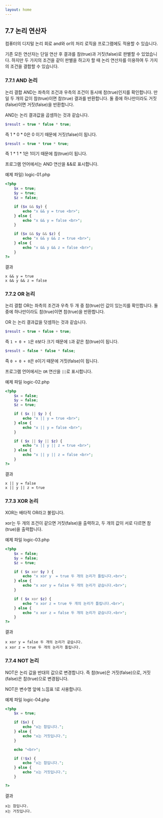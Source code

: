 ```yaml
---
layout: home
---
```

## 7.7 논리 연산자
컴퓨터의 디지털 논리 회로 and와 or의 처리 로직을 프로그램에도 적용할 수 있습니다.  

기존 모든 연산자는 단일 연산 후 결과를 참(true)과 거짓(false)로 판별할 수 있었습니다. 하지만 두 가지의 조건을 같이 판별을 하고자 할 때 논리 연산자를 이용하여 두 가지의 조건을 결합할 수 있습니다.  


### 7.7.1 AND 논리
논리 결합 AND는 좌측의 조건과 우측의 조건이 동시에 참(true)인지를 확인합니다. 만일 두 개의 값이 참(true)이면 참(true) 결과를 반환합니다. 둘 중에 하나만이라도 거짓(false)이면 거짓(false)을 반환합니다.  

AND는 논리 결과값을 곱셈하는 것과 같습니다.  

```php
$result = true * false * true;
```

즉 1 * 0 * 0은 0 이기 때문에 거짓(false)이 됩니다.  

```php
$result = true * true * true;
```

즉 1 * 1 * 1은 1이기 때문에 참(true)이 됩니다.  

프로그램 언어에서는 AND 연산을 &&로 표시합니다.  

예제 파일) logic-01.php
```php
<?php
	$x = true;
	$y = true;
	$z = false;

	if ($x && $y) {
		echo "x && y = true <br>";
	} else {
		echo "x && y = false <br>";
	}

	if ($x && $y && $z) {
		echo "x && y && z = true <br>";
	} else {
		echo "x && y && z = false <br>";
	}
?>
```

결과
```
x && y = true
x && y && z = false 
```

### 7.7.2 OR 논리
논리 결합 OR는 좌측의 조건과 우측 두 개 중 참(true)인 값이 있는지를 확인합니다. 둘 중에 하나만이라도 참(true)이면 참(true)을 반환합니다.  

OR 는 논리 결과값을 덧셈하는 것과 같습니다.  

```php
$result = true + false + true;
```

즉 `1 + 0 + 1`은 `0`보다 크기 때문에 `1`과 같은 참(true)이 됩니다.  

```php
$result = false * false * false;
```

즉 `0 + 0 + 0`은 `0`이기 때문에 거짓(false)이 됩니다. 

프로그램 언어에서는 `OR` 연산을 `||`로 표시합니다.  

예제 파일 logic-02.php
```php
<?php
	$x = false;
	$y = false;
	$z = true;

	if ( $x || $y ) {
		echo "x || y = true <br>";
	} else {
		echo "x || y = false <br>";
	}

	if ( $x || $y || $z) {
		echo "x || y || z = true <br>";
	} else {
		echo "x || y || z = false <br>";
	}
?>
```

결과
```
x || y = false
x || y || z = true 
```

### 7.7.3 XOR 논리
XOR는 배타적 OR라고 불립니다.  

xor는 두 개의 조건이 같으면 거짓(false)을 출력하고, 두 개의 값이 서로 다르면 참(true)을 출력합니다.  

예제 파일 logic-03.php
```php
<?php
	$x = false;
	$y = false;
	$z = true;

	if ( $x xor $y ) {
		echo "x xor y  = true 두 개의 논리가 틀립니다.<br>";
	} else {
		echo "x xor y = false 두 개의 논리가 같습니다.<br>";
	}

	if ( $x xor $z) {
		echo "x xor z = true 두 개의 논리가 틀립니다.<br>";
	} else {
		echo "x xor z = false 두 개의 논리가 같습니다.<br>";
	}
?>
```

결과
```
x xor y = false 두 개의 논리가 같습니다.
x xor z = true 두 개의 논리가 틀립니다.
```

### 7.7.4 NOT 논리
NOT은 논리 값을 반대의 값으로 변경합니다. 즉 참(true)은 거짓(false)으로, 거짓(false)은 참(true)으로 변경됩니다.  

NOT은 변수명 앞에 느낌표 !로 사용합니다.  

예제 파일 logic-04.php
```php
<?php
	$x = true;

	if ($x) {
		echo "x는 참입니다.";
	} else {
		echo "x는 거짓입니다.";
	}

	echo "<br>";

	if (!$x) {
		echo "x는 참입니다.";
	} else {
		echo "x는 거짓입니다.";
	}

?>
```

결과
```
x는 참입니다.
x는 거짓입니다.
```

